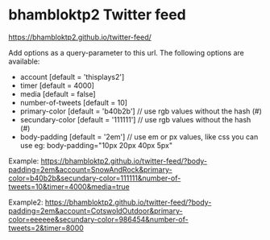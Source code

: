 # bhambloktp2 Twitter feed
https://bhambloktp2.github.io/twitter-feed/

Add options as a query-parameter to this url.
The following options are available:

  - account [default = 'thisplays2']
  - timer [default = 4000]
  - media [default = false]
  - number-of-tweets [default = 10]
  - primary-color [default = 'b40b2b'] // use rgb values without the hash (#)
  - secundary-color [default = '111111'] // use rgb values without the hash (#)
  - body-padding [default = '2em']   // use em or px values, like css you can use eg: body-padding="10px 20px 40px 5px"


Example: https://bhambloktp2.github.io/twitter-feed/?body-padding=2em&account=SnowAndRock&primary-color=b40b2b&secundary-color=111111&number-of-tweets=10&timer=4000&media=true


Example2: https://bhambloktp2.github.io/twitter-feed/?body-padding=2em&account=CotswoldOutdoor&primary-color=eeeeee&secundary-color=986454&number-of-tweets=2&timer=8000